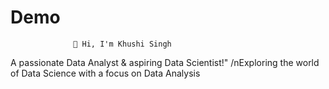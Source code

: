 # Demo
                  👋 Hi, I'm Khushi Singh
A passionate Data Analyst & aspiring Data Scientist!"
/nExploring the world of Data Science with a focus on Data Analysis

